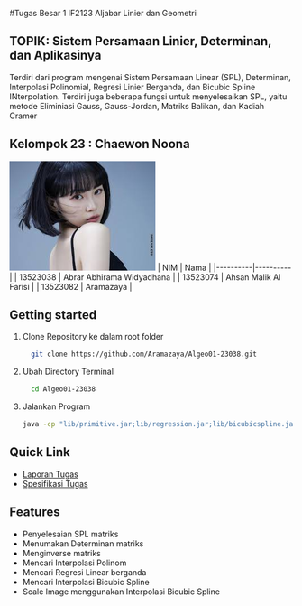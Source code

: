 #Tugas Besar 1 IF2123 Aljabar Linier dan Geometri

## TOPIK: Sistem Persamaan Linier, Determinan, dan Aplikasinya
Terdiri dari program mengenai Sistem Persamaan Linear (SPL), Determinan, Interpolasi Polinomial, Regresi Linier Berganda, dan Bicubic Spline INterpolation. Terdiri juga beberapa fungsi untuk menyelesaikan SPL, yaitu metode Eliminiasi Gauss, Gauss-Jordan, Matriks Balikan, dan Kadiah Cramer

## Kelompok 23 : Chaewon Noona
![Foto Kelompok](https://github.com/Aramazaya/Algeo01-23038/blob/main/tes.jpeg)
| NIM | Nama |
|----------|----------|
| 13523038 | Abrar Abhirama Widyadhana  |
| 13523074    | Ahsan Malik Al Farisi   |
| 13523082    | Aramazaya   | 

## Getting started
1. Clone Repository ke dalam root folder
   ```bash
     git clone https://github.com/Aramazaya/Algeo01-23038.git
    ```
3. Ubah Directory Terminal
   ```bash
     cd Algeo01-23038
    ```
5. Jalankan Program 
    ```bash
    java -cp "lib/primitive.jar;lib/regression.jar;lib/bicubicspline.jar;bin" main.main
    ```

## Quick Link
- [Laporan Tugas](https://docs.google.com/document/d/1lHOZ_ZN5qnCx2jLqxeyzMAcxCTxImhvZqTLU5hUFyqc/edit?tab=t.0)
- [Spesifikasi Tugas](https://docs.google.com/document/d/1_VVhIat1qDTyzMbPL2if3Rct3LGREfEYWxBFMCOeeUM/edit?tab=t.0)

## Features
- Penyelesaian SPL matriks
- Menumakan Determinan matriks
- Menginverse matriks
- Mencari Interpolasi Polinom
- Mencari Regresi Linear berganda
- Mencari Interpolasi Bicubic Spline
- Scale Image menggunakan Interpolasi Bicubic Spline
